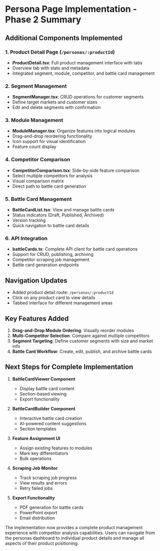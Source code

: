 # Persona Page Implementation - Phase 2 Summary

## Additional Components Implemented

### 1. Product Detail Page (`/personas/:productId`)
- **ProductDetail.tsx**: Full product management interface with tabs
- Overview tab with stats and metadata
- Integrated segment, module, competitor, and battle card management

### 2. Segment Management
- **SegmentManager.tsx**: CRUD operations for customer segments
- Define target markets and customer sizes
- Edit and delete segments with confirmation

### 3. Module Management  
- **ModuleManager.tsx**: Organize features into logical modules
- Drag-and-drop reordering functionality
- Icon support for visual identification
- Feature count display

### 4. Competitor Comparison
- **CompetitorComparison.tsx**: Side-by-side feature comparison
- Select multiple competitors for analysis
- Visual comparison matrix
- Direct path to battle card generation

### 5. Battle Card Management
- **BattleCardList.tsx**: View and manage battle cards
- Status indicators (Draft, Published, Archived)
- Version tracking
- Quick navigation to battle card details

### 6. API Integration
- **battleCards.ts**: Complete API client for battle card operations
- Support for CRUD, publishing, archiving
- Competitor scraping job management
- Battle card generation endpoints

## Navigation Updates
- Added product detail route: `/personas/:productId`
- Click on any product card to view details
- Tabbed interface for different management areas

## Key Features Added
1. **Drag-and-Drop Module Ordering**: Visually reorder modules
2. **Multi-Competitor Selection**: Compare against multiple competitors
3. **Segment Targeting**: Define customer segments with size and market info
4. **Battle Card Workflow**: Create, edit, publish, and archive battle cards

## Next Steps for Complete Implementation

1. **BattleCardViewer Component**
   - Display battle card content
   - Section-based viewing
   - Export functionality

2. **BattleCardBuilder Component**
   - Interactive battle card creation
   - AI-powered content suggestions
   - Section templates

3. **Feature Assignment UI**
   - Assign existing features to modules
   - Mark key differentiators
   - Bulk operations

4. **Scraping Job Monitor**
   - Track scraping job progress
   - View results and errors
   - Retry failed jobs

5. **Export Functionality**
   - PDF generation for battle cards
   - PowerPoint export
   - Email distribution

The implementation now provides a complete product management experience with competitor analysis capabilities. Users can navigate from the personas dashboard to individual product details and manage all aspects of their product positioning.